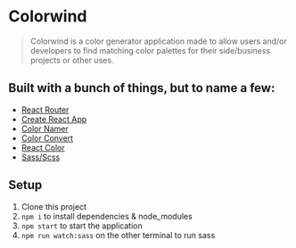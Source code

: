 # Colorwind

> Colorwind is a color generator application made to allow users and/or developers to find matching color palettes for their side/business projects or other uses.

## Built with a bunch of things, but to name a few:

- [React Router](https://github.com/remix-run/react-router)
- [Create React App](https://github.com/facebook/create-react-app)
- [Color Namer](https://github.com/colorjs/color-namer)
- [Color Convert](https://github.com/Qix-/color-convert)
- [React Color](https://github.com/casesandberg/react-color)
- [Sass/Scss](https://github.com/sass/sass)

## Setup

1. Clone this project
2. `npm i` to install dependencies & node_modules
3. `npm start` to start the application
4. `npm run watch:sass` on the other terminal to run sass
